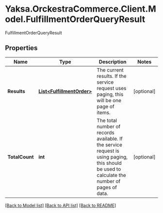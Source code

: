 # Yaksa.OrckestraCommerce.Client.Model.FulfillmentOrderQueryResult
FulfillmentOrderQueryResult

## Properties

Name | Type | Description | Notes
------------ | ------------- | ------------- | -------------
**Results** | [**List&lt;FulfillmentOrder&gt;**](FulfillmentOrder.md) | The current results. If the service request uses paging, this will be one page of items. | [optional] 
**TotalCount** | **int** | The total number of records available. If the service request is using paging, this should be used to calculate the number of pages of data. | [optional] 

[[Back to Model list]](../README.md#documentation-for-models) [[Back to API list]](../README.md#documentation-for-api-endpoints) [[Back to README]](../README.md)

